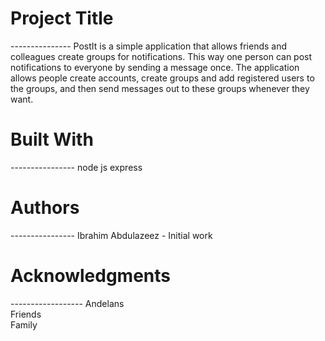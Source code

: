 <h1>Project Title</h1>
---------------
PostIt is a simple application that allows friends and colleagues create groups for notifications. This way one person can post notifications to everyone by sending a message once. The application allows people create accounts, create groups and add registered users to the groups, and then send messages out to these groups whenever they want.

<h1>Built With</h1>
----------------
node js 
express 

<h1>Authors</h1>
----------------
Ibrahim Abdulazeez - Initial work

<h1>Acknowledgments</h1>
------------------
Andelans<br/>
Friends<br/>
Family
